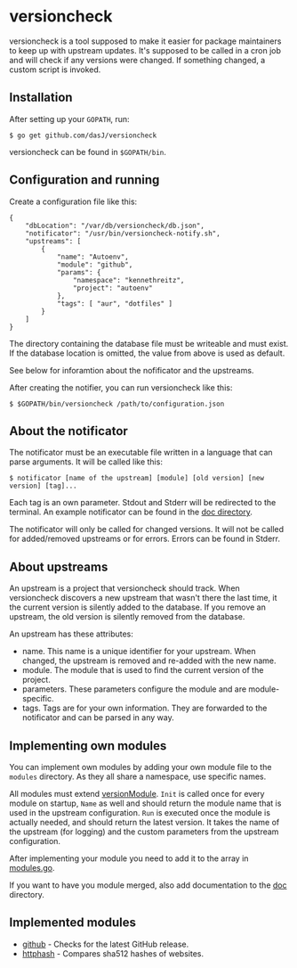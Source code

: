 # versioncheck

versioncheck is a tool supposed to make it easier for package maintainers to keep up with upstream updates.
It's supposed to be called in a cron job and will check if any versions were changed.
If something changed, a custom script is invoked.

## Installation

After setting up your `GOPATH`, run:

```
$ go get github.com/dasJ/versioncheck
```

versioncheck can be found in `$GOPATH/bin`.

## Configuration and running

Create a configuration file like this:

```
{
	"dbLocation": "/var/db/versioncheck/db.json",
	"notificator": "/usr/bin/versioncheck-notify.sh",
	"upstreams": [
		{
			"name": "Autoenv",
			"module": "github",
			"params": {
				"namespace": "kennethreitz",
				"project": "autoenv"
			},
			"tags": [ "aur", "dotfiles" ]
		}
	]
}
```

The directory containing the database file must be writeable and must exist.
If the database location is omitted, the value from above is used as default.

See below for inforamtion about the nofificator and the upstreams.

After creating the notifier, you can run versioncheck like this:

```
$ $GOPATH/bin/versioncheck /path/to/configuration.json
```

## About the notificator

The notificator must be an executable file written in a language that can parse arguments.
It will be called like this:

```
$ notificator [name of the upstream] [module] [old version] [new version] [tag]...
```

Each tag is an own parameter.
Stdout and Stderr will be redirected to the terminal.
An example notificator can be found in the [doc directory](doc/notificator-example.sh).

The notificator will only be called for changed versions.
It will not be called for added/removed upstreams or for errors.
Errors can be found in Stderr.

## About upstreams

An upstream is a project that versioncheck should track.
When versioncheck discovers a new upstream that wasn't there the last time, it the current version is silently added to the database.
If you remove an upstream, the old version is silently removed from the database.

An upstream has these attributes:

- name. This name is a unique identifier for your upstream. When changed, the upstream is removed and re-added with the new name.
- module. The module that is used to find the current version of the project.
- parameters. These parameters configure the module and are module-specific.
- tags. Tags are for your own information. They are forwarded to the notificator and can be parsed in any way.

## Implementing own modules

You can implement own modules by adding your own module file to the `modules` directory.
As they all share a namespace, use specific names.

All modules must extend [versionModule](moduleRunner/module.go).
`Init` is called once for every module on startup, `Name` as well and should return the module name that is used in the upstream configuration.
`Run` is executed once the module is actually needed, and should return the latest version. It takes the name of the upstream (for logging) and the custom parameters from the upstream configuration.

After implementing your module you need to add it to the array in [modules.go](moduleRunner/modules.go).

If you want to have you module merged, also add documentation to the [doc](doc/) directory.

## Implemented modules

- [github](doc/github.md) - Checks for the latest GitHub release.
- [httphash](doc/httphash.md) - Compares sha512 hashes of websites.

